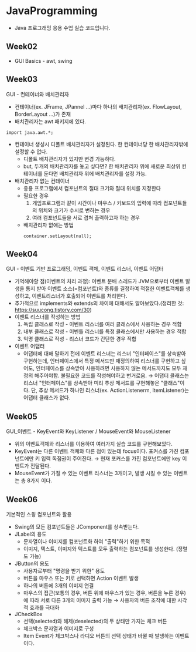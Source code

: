 # JavaProgramming
- Java 프로그래밍 응용 수업 실습 코드입니다.

## Week02
- GUI Basics - awt, swing

## Week03
GUI - 컨테이너와 배치관리자
- 컨테이너(ex. JFrame, JPannel ...)마다 하나의 배치관리자(ex. FlowLayout, BorderLayout ...)가 존재
- 배치관리자는 awt 패키지에 있다.
```
import java.awt.*;
```
- 컨테이너 생성시 디폴트 배치관리자가 설정된다. 한 컨테이너당 한 배치관리자밖에 설정할 수 없다.
  - 디폴트 배치관리자가 있지만 변경 가능하다.
  - but, 두개의 배치관리자를 놓고 싶다면? 한 배치관리자 위에 새로운 최상위 컨테이너를 둔다면 배치관리자 위에 배치관리자를 설정 가능.
- 배치관리자 없는 컨테이너
  - 응용 프로그램에서 컴포넌트의 절대 크기와 절대 위치를 지정한다
  - 필요한 경우
    1. 게임프로그램과 같이 시간이나 마우스 / 키보드의 입력에 따라 컴포넌트들의 위치와 크기가 수시로 변하는 경우
    2. 여러 컴포넌트들을 서로 겹쳐 출력하고자 하는 경우
  - 배치관리자 없애는 방법
    ```
    container.setLayout(null);
    ```
## Week04
GUI - 이벤트 기반 프로그래밍, 이벤트 객체, 이벤트 리스너, 이벤트 어댑터
- 기억해야할 점(이벤트의 처리 과정): 이벤트 분배 스레드가 JVM으로부터 이벤트 발생을 통지 받아 이벤트 소스(=컴포넌트)와 종류를 결정하여 적절한 이벤트객체를 생성하고, 이벤트리스너가 호출되어 이벤트를 처리한다.
- 추가적으로 implements와 extends의 차이에 대해서도 알아보았다.(정리한 것: https://suucong.tistory.com/30)
- 이벤트 리스너를 작성하는 방법
  1. 독립 클래스로 작성 - 이벤트 리스너를 여러 클래스에서 사용하는 경우 적합
  2. 내부 클래스로 작성 - 이벤틀 리스너를 특정 클래스에서만 사용하는 경우 적합
  3. 익명 클래스로 작성 - 리스너 코드가 간단한 경우 적합
- 이벤트 어댑터  
  - 어댑터에 대해 말하기 전에 이벤트 리스너는 리스너 "인터페이스"를 상속받아 구현하는데, 인터페이스에서 특정 메서드만 재정의하여 리스너를 구현하고 싶어도, 인터페이스를 상속받아 사용하려면 사용하지 않는 메서드까지도 모두 재정의 해주어야함. 불필요한 코드를 작성해야하고 번거로움.
    → 어댑터 클래스는 리스너 "인터페이스"를 상속받아 미리 추상 메서드를 구현해놓은 "클래스"이다. 단, 추상 메서드가 하나인 리스너(ex. ActionListenerm, ItemListener)는 어댑터 클래스가 없다. 
## Week05
GUI_이벤트 - KeyEvent와 KeyListener / MouseEvent와 MouseListener
- 위의 이벤트객체와 리스너를 이용하여 여러가지 실습 코드를 구현해보았다.
- KeyEvent는 다른 이벤트 객체와 다른 점이 있는데 focus이다. 포커스를 가진 컴포넌트에만 키 입력 독점권이 주어진다. → 현재 포커스를 가진 컴포넌트에만 key 이벤트가 전달된다.
- MouseEvent가 가질 수 있는 이벤트 리스너는 3개이고, 발생 시킬 수 있는 이벤트는 총 8가지 이다.
## Week06
기본적인 스윙 컴포넌트와 활용
- Swing의 모든 컴포넌트들은 JComponent를 상속받는다.
- JLabel의 용도
  - 문자열이나 이미지를 컴포넌트화 하여 "출력"하기 위한 목적
  - 이미지, 텍스트, 이미지와 텍스트를 모두 출력하는 컴포넌트를 생성한다. (정렬도 가능)
- JButton의 용도
    - 사용자로부터 "명령을 받기 위한" 용도
    - 버튼을 마우스 또는 키로 선택하면 Action 이벤트 발생
    - 하나의 버튼에 3개의 이미지 연결
    - 마우스의 접근(보통의 경우, 버튼 위에 마우스가 있는 경우, 버튼을 누른 경우)에 따라 서로 다른 3개의 이미지 출력 가능 → 사용자의 버튼 조작에 대한 시각적 효과를 극대화
- JCheckBox
    - 선택(selected)와 해제(deselected)의 두 상태만 가지는 체크 버튼
    - 체크박스 문자열과 이미지로 구성
    - Item Event가 체크박스나 라디오 버튼의 선택 상태가 바뀔 때 발생하는 이벤트이다.
